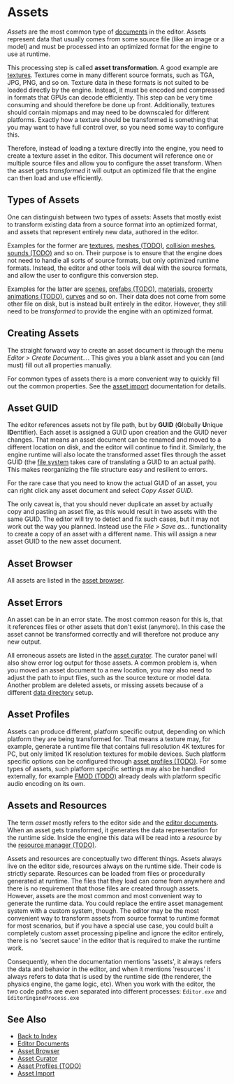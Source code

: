 # Assets

*Assets* are the most common type of [documents](../editor/editor-documents.md) in the editor. Assets represent data that usually comes from some source file (like an image or a model) and must be processed into an optimized format for the engine to use at runtime.

This processing step is called **asset transformation**. A good example are [textures](../graphics/textures-overview.md). Textures come in many different source formats, such as TGA, JPG, PNG, and so on. Texture data in these formats is not suited to be loaded directly by the engine. Instead, it must be encoded and compressed in formats that GPUs can decode efficiently. This step can be very time consuming and should therefore be done up front. Additionally, textures should contain mipmaps and may need to be downscaled for different platforms. Exactly how a texture should be transformed is something that you may want to have full control over, so you need some way to configure this.

Therefore, instead of loading a texture directly into the engine, you need to create a texture asset in the editor. This document will reference one or multiple source files and allow you to configure the asset transform. When the asset gets *transformed* it will output an optimized file that the engine can then load and use efficiently.

## Types of Assets

One can distinguish between two types of assets: Assets that mostly exist to transform existing data from a source format into an optimized format, and assets that represent entirely new data, authored in the editor.

Examples for the former are [textures](../graphics/textures-overview.md), [meshes (TODO)](../graphics/meshes-overview.md), [collision meshes](../physics/collision-meshes.md), [sounds (TODO)](../sound/sound-overview.md) and so on. Their purpose is to ensure that the engine does not need to handle all sorts of source formats, but only optimized runtime formats. Instead, the editor and other tools will deal with the source formats, and allow the user to configure this conversion step.

Examples for the latter are [scenes](../scenes/scene-editing.md), [prefabs (TODO)](../prefabs/prefabs-overview.md), [materials](../materials/materials-overview.md), [property animations (TODO)](../animation/property-animation.md), [curves](../animation/curves.md) and so on. Their data does not come from some other file on disk, but is instead built entirely in the editor. However, they still need to be *transformed* to provide the engine with an optimized format.

## Creating Assets

The straight forward way to create an asset document is through the menu *Editor > Create Document...*. This gives you a blank asset and you can (and must) fill out all properties manually.

For common types of assets there is a more convenient way to quickly fill out the common properties. See the [asset import](import-assets.md) documentation for details.

## Asset GUID

The editor references assets not by file path, but by **GUID** (**G**lobally **U**nique **ID**entifier). Each asset is assigned a GUID upon creation and the GUID never changes. That means an asset document can be renamed and moved to a different location on disk, and the editor will continue to find it. Similarly, the engine runtime will also locate the transformed asset files through the asset GUID (the [file system](../runtime/filesystem.md) takes care of translating a GUID to an actual path). This makes reorganizing the file structure easy and resilient to errors.

For the rare case that you need to know the actual GUID of an asset, you can right click any asset document and select *Copy Asset GUID*.

The only caveat is, that you should never duplicate an asset by actually copy and pasting an asset file, as this would result in two assets with the same GUID. The editor will try to detect and fix such cases, but it may not work out the way you planned. Instead use the *File > Save as...* functionality to create a copy of an asset with a different name. This will assign a new asset GUID to the new asset document.

## Asset Browser

All assets are listed in the [asset browser](asset-browser.md).

## Asset Errors

An asset can be in an error state. The most common reason for this is, that it references files or other assets that don't exist (anymore). In this case the asset cannot be transformed correctly and will therefore not produce any new output.

All erroneous assets are listed in the [asset curator](asset-curator.md). The curator panel will also show error log output for those assets. A common problem is, when you moved an asset document to a new location, you may also need to adjust the path to input files, such as the source texture or model data. Another problem are deleted assets, or missing assets because of a different [data directory](../projects/data-directories.md) setup.

## Asset Profiles

Assets can produce different, platform specific output, depending on which platform they are being transformed for. That means a texture may, for example, generate a runtime file that contains full resolution 4K textures for PC, but only limited 1K resolution textures for mobile devices. Such platform specific options can be configured through [asset profiles (TODO)](asset-profiles.md). For some types of assets, such platform specific settings may also be handled externally, for example [FMOD (TODO)](../sound/fmod-overview.md) already deals with platform specific audio encoding on its own.

## Assets and Resources

The term *asset* mostly refers to the editor side and the [editor documents](../editor/editor-documents.md). When an asset gets transformed, it generates the data representation for the runtime side. Inside the engine this data will be read into a *resource* by the [resource manager (TODO)](../runtime/resource-management.md).

Assets and resources are conceptually two different things. Assets always live on the editor side, resources always on the runtime side. Their code is strictly separate. Resources can be loaded from files or procedurally generated at runtime. The files that they load can come from anywhere and there is no requirement that those files are created through assets. However, assets are the most common and most convenient way to generate the runtime data. You could replace the entire asset management system with a custom system, though. The editor may be the most convenient way to transform assets from source format to runtime format for most scenarios, but if you have a special use case, you could built a completely custom asset processing pipeline and ignore the editor entirely, there is no 'secret sauce' in the editor that is required to make the runtime work.

Consequently, when the documentation mentions 'assets', it always refers the data and behavior in the editor, and when it mentions 'resources' it always refers to data that is used by the runtime side (the renderer, the physics engine, the game logic, etc). When you work with the editor, the two code paths are even separated into different processes: `Editor.exe` and `EditorEngineProcess.exe`

## See Also

* [Back to Index](../index.md)
* [Editor Documents](../editor/editor-documents.md)
* [Asset Browser](asset-browser.md)
* [Asset Curator](asset-curator.md)
* [Asset Profiles (TODO)](asset-profiles.md)
* [Asset Import](import-assets.md)
